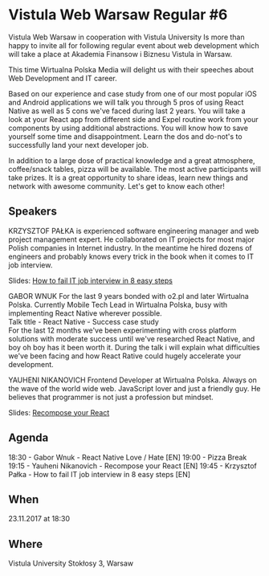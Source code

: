 # Vistula Web Warsaw Regular #6

Vistula Web Warsaw in cooperation with Vistula University Is more than happy to invite all for
following regular event about web development which will take a place at Akademia Finansow i Biznesu
Vistula in Warsaw.

This time Wirtualna Polska Media will delight us with their speeches about Web Development and IT
career.

Based on our experience and case study from one of our most popular iOS and Android applications we
will talk you through 5 pros of using React Native as well as 5 cons we've faced during last 2
years. You will take a look at your React app from different side and Expel routine work from your
components by using additional abstractions. You will know how to save yourself some time and
disappointment. Learn the dos and do-not's to successfully land your next developer job.

In addition to a large dose of practical knowledge and a great atmosphere, coffee/snack tables,
pizza will be available. The most active participants will take prizes. It is a great opportunity to
share ideas, learn new things and network with awesome community. Let's get to know each other!

## Speakers

KRZYSZTOF PAŁKA is experienced software engineering manager and web project management expert. He
collaborated on IT projects for most major Polish companies in Internet industry. In the meantime he
hired dozens of engineers and probably knows every trick in the book when it comes to IT job
interview.

Slides: [How to fail IT job interview in 8 easy steps](howtofailinterview/How%20to%20fail%20IT%20job%20interview%20in%208%20easy%20steps.pdf)

GABOR WNUK For the last 9 years bonded with o2.pl and later Wirtualna Polska. Currently Mobile Tech
Lead in Wirtualna Polska, busy with implementing React Native wherever possible.\
Talk title - React Native - Success case study\
For the last 12 months we've been experimenting with cross platform solutions with moderate success
until we've researched React Native, and boy oh boy has it been worth it. During the talk i will
explain what difficulties we've been facing and how React Rative could hugely accelerate your
development.

YAUHENI NIKANOVICH Frontend Developer at Wirtualna Polska. Always on the wave of the world wide web.
JavaScript lover and just a friendly guy. He believes that programmer is not just a profession but
mindset.

Slides: [Recompose your React](Recompose-your-React/Recompose-react.pdf)

## Agenda

18:30 - Gabor Wnuk - React Native Love / Hate [EN] 19:00 - Pizza Break 19:15 - Yauheni Nikanovich -
Recompose your React [EN] 19:45 - Krzysztof Pałka - How to fail IT job interview in 8 easy steps
[EN]

## When

23.11.2017 at 18:30

## Where

Vistula University Stokłosy 3, Warsaw
